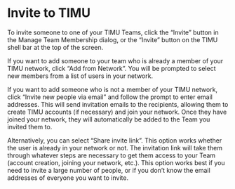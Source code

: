 # Invite to TIMU

To invite someone to one of your TIMU Teams, click the “Invite” button in the Manage Team Membership dialog, or the “Invite” button on the TIMU shell bar at the top of the screen.

If you want to add someone to your team who is already a member of your TIMU network, click “Add from Network”. You will be prompted to select new members from a list of users in your network.

If you want to add someone who is not a member of your TIMU network, click “Invite new people via email” and follow the prompt to enter email addresses. This will send invitation emails to the recipients, allowing them to create TIMU accounts (if necessary) and join your network. Once they have joined your network, they will automatically be added to the Team you invited them to.

Alternatively, you can select “Share invite link”. This option works whether the user is already in your network or not. The invitation link will take them through whatever steps are necessary to get them access to your Team (account creation, joining your network, etc.). This option works best if you need to invite a large number of people, or if you don’t know the email addresses of everyone you want to invite.
